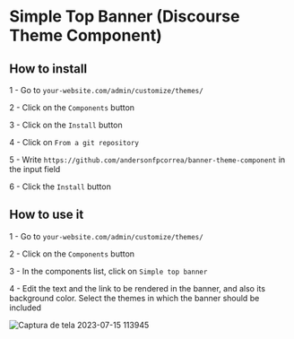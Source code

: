 # Simple Top Banner (Discourse Theme Component)

## How to install

1 - Go to `your-website.com/admin/customize/themes/`

2 - Click on the `Components` button

3 - Click on the `Install` button

4 - Click on `From a git repository`

5 - Write `https://github.com/andersonfpcorrea/banner-theme-component` in the input field

6 - Click the `Install` button

## How to use it

1 - Go to `your-website.com/admin/customize/themes/`

2 - Click on the `Components` button

3 - In the components list, click on `Simple top banner`

4 - Edit the text and the link to be rendered in the banner, and also its background color. Select the themes in which the banner should be included

![Captura de tela 2023-07-15 113945](https://github.com/andersonfpcorrea/banner-theme-component/assets/92505216/2c60464d-4fa0-4441-b830-24e8fcaa3d14)
